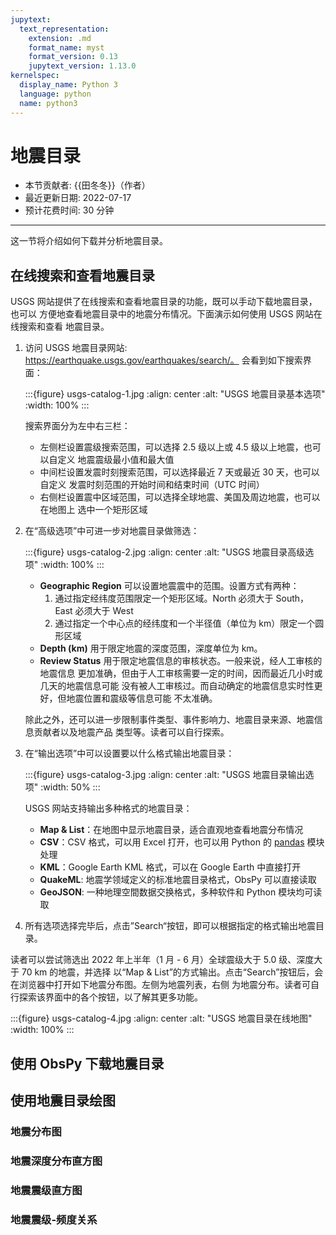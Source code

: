 ```yaml
---
jupytext:
  text_representation:
    extension: .md
    format_name: myst
    format_version: 0.13
    jupytext_version: 1.13.0
kernelspec:
  display_name: Python 3
  language: python
  name: python3
---
```


# 地震目录

- 本节贡献者: {{田冬冬}}（作者）
- 最近更新日期: 2022-07-17
- 预计花费时间: 30 分钟

---

这一节将介绍如何下载并分析地震目录。

## 在线搜索和查看地震目录

USGS 网站提供了在线搜索和查看地震目录的功能，既可以手动下载地震目录，也可以
方便地查看地震目录中的地震分布情况。下面演示如何使用 USGS 网站在线搜索和查看
地震目录。

1. 访问 USGS 地震目录网站: https://earthquake.usgs.gov/earthquakes/search/。
   会看到如下搜索界面：

   :::{figure} usgs-catalog-1.jpg
   :align: center
   :alt: "USGS 地震目录基本选项"
   :width: 100%
   :::

   搜索界面分为左中右三栏：

   - 左侧栏设置震级搜索范围，可以选择 2.5 级以上或 4.5 级以上地震，也可以自定义
     地震震级最小值和最大值
   - 中间栏设置发震时刻搜索范围，可以选择最近 7 天或最近 30 天，也可以自定义
     发震时刻范围的开始时间和结束时间（UTC 时间）
   - 右侧栏设置震中区域范围，可以选择全球地震、美国及周边地震，也可以在地图上
     选中一个矩形区域

2. 在“高级选项”中可进一步对地震目录做筛选：

   :::{figure} usgs-catalog-2.jpg
   :align: center
   :alt: "USGS 地震目录高级选项"
   :width: 100%
   :::

   - **Geographic Region** 可以设置地震震中的范围。设置方式有两种：
     1. 通过指定经纬度范围限定一个矩形区域。North 必须大于 South，East 必须大于 West
     2. 通过指定一个中心点的经纬度和一个半径值（单位为 km）限定一个圆形区域
   - **Depth (km)** 用于限定地震的深度范围，深度单位为 km。
   - **Review Status** 用于限定地震信息的审核状态。一般来说，经人工审核的地震信息
     更加准确，但由于人工审核需要一定的时间，因而最近几小时或几天的地震信息可能
     没有被人工审核过。而自动确定的地震信息实时性更好，但地震位置和震级等信息可能
     不太准确。

   除此之外，还可以进一步限制事件类型、事件影响力、地震目录来源、地震信息贡献者以及地震产品
   类型等。读者可以自行探索。

3. 在“输出选项”中可以设置要以什么格式输出地震目录：

   :::{figure} usgs-catalog-3.jpg
   :align: center
   :alt: "USGS 地震目录输出选项"
   :width: 50%
   :::

   USGS 网站支持输出多种格式的地震目录：

   - **Map & List**：在地图中显示地震目录，适合直观地查看地震分布情况
   - **CSV**：CSV 格式，可以用 Excel 打开，也可以用 Python 的 [pandas](https://pandas.pydata.org/)
     模块处理
   - **KML**：Google Earth KML 格式，可以在 Google Earth 中直接打开
   - **QuakeML**: 地震学领域定义的标准地震目录格式，ObsPy 可以直接读取
   - **GeoJSON**: 一种地理空間数据交换格式，多种软件和 Python 模块均可读取

4. 所有选项选择完毕后，点击”Search“按钮，即可以根据指定的格式输出地震目录。

读者可以尝试筛选出 2022 年上半年（1 月 - 6 月）全球震级大于 5.0 级、深度大于 70 km 的地震，并选择
以“Map & List”的方式输出。点击“Search”按钮后，会在浏览器中打开如下地震分布图。左侧为地震列表，右侧
为地震分布。读者可自行探索该界面中的各个按钮，以了解其更多功能。

:::{figure} usgs-catalog-4.jpg
:align: center
:alt: "USGS 地震目录在线地图"
:width: 100%
:::

## 使用 ObsPy 下载地震目录

## 使用地震目录绘图

### 地震分布图

### 地震深度分布直方图

### 地震震级直方图

### 地震震级-频度关系
